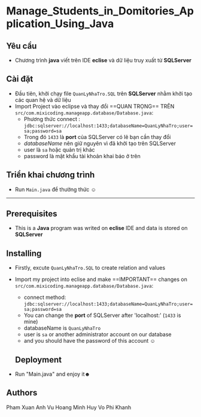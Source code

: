 # Manage_Students_in_Domitories_Application_Using_Java
## Yêu cầu
- Chương trình **java** viết trên IDE **eclise** và dữ liệu truy xuất từ **SQLServer**

## Cài đặt
- Đầu tiên, khởi chạy file `QuanLyNhaTro.SQL` trên **SQLServer** nhằm khởi tạo các quan hệ và dữ liệu
- Import Project vào eclipse và thay đổi ==QUAN TRỌNG== TRÊN `src/com.mixicoding.manageapp.database/Database.java`:
  - Phương thức connect : `jdbc:sqlserver://localhost:1433;databaseName=QuanLyNhaTro;user=sa;password=sa`
  - Trong đó `1433` là **port** của SQLServer có lẽ bạn cần thay đổi 
  - *databaseName* nên giữ nguyên vì đã khởi tạo trên SQLServer
  - user là `sa` hoặc quản trị khác 
  - password là mật khẩu tài khoản khai báo ở trên
  
## Triển khai chương trình
- Run `Main.java` để thưởng thức ☺
___
## Prerequisites
- This is a **Java** program was writed on **eclise** IDE and data is stored on **SQLServer**

## Installing
- Firstly, excute `QuanLyNhaTro.SQL` to create relation and values
- Import my project into eclise and make ==IMPORTANT== changes on `src/com.mixicoding.manageapp.database/Database.java`:
  - connect method: `jdbc:sqlserver://localhost:1433;databaseName=QuanLyNhaTro;user=sa;password=sa`
  - You can change the **port** of SQLServer after 'localhost:' (`1433` is mine)
  - databaseName is `QuanLyNhaTro`
  - user is `sa` or another administrator account on our database
  - and you should have the password of this account ☺
  
  ## Deployment
- Run "Main.java" and enjoy it☻
 
 ## Authors
 Pham Xuan Anh
 Vu Hoang Minh Huy
 Vo Phi Khanh
